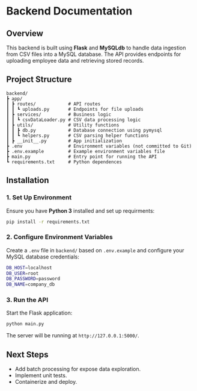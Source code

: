 # Backend Documentation

## Overview
This backend is built using **Flask** and **MySQLdb** to handle data ingestion from CSV files into a MySQL database. The API provides endpoints for uploading employee data and retrieving stored records.

## Project Structure
```
backend/
┣ app/
┃ ┣ routes/            # API routes
┃ ┃ ┗ uploads.py       # Endpoints for file uploads
┃ ┣ services/          # Business logic
┃ ┃ ┗ csvDataLoader.py # CSV data processing logic
┃ ┣ utils/             # Utility functions
┃ ┃ ┣ db.py            # Database connection using pymysql
┃ ┃ ┗ helpers.py       # CSV parsing helper functions
┃ ┣ __init__.py        # App initialization
┣ .env                 # Environment variables (not committed to Git)
┣ .env.example         # Example environment variables file
┣ main.py              # Entry point for running the API
┗ requirements.txt     # Python dependences
```

## Installation
### 1. Set Up Environment
Ensure you have **Python 3** installed and set up requirments:
```sh
pip install -r requirements.txt
```

### 2. Configure Environment Variables
Create a `.env` file in `backend/` based on `.env.example` and configure your MySQL database credentials:
```sh
DB_HOST=localhost
DB_USER=root
DB_PASSWORD=password
DB_NAME=company_db
```
### 3. Run the API
Start the Flask application:
```sh
python main.py
```
The server will be running at `http://127.0.0.1:5000/`.

## Next Steps
- Add batch processing for expose data exploration.
- Implement unit tests.
- Containerize and deploy.


